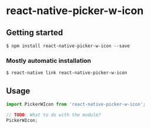 # react-native-picker-w-icon

## Getting started

`$ npm install react-native-picker-w-icon --save`

### Mostly automatic installation

`$ react-native link react-native-picker-w-icon`

## Usage
```javascript
import PickerWIcon from 'react-native-picker-w-icon';

// TODO: What to do with the module?
PickerWIcon;
```
